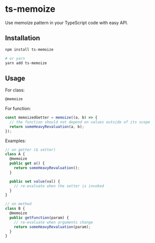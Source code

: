 # ts-memoize

Use memoize pattern in your TypeScript code with easy API.

## Installation

```bash
npm install ts-memoize

# or yarn
yarn add ts-memoize
```

## Usage

For class:

```ts
@memoize
```

For function:

```ts
const memoizedGetter = memoize((a, b) => {
  // the function should not depend on values outside of its scope
  return someHeavyRevaluation(a, b);
});
```

Examples:

```ts
// on getter (& setter)
class A {
  @memoize
  public get a() {
    return someHeavyRevaluation();
  }

  public set value(val) {
    // re-evaluate when the setter is invoked
  }
}

// on method
class B {
  @memoize
  public getFunction(param) {
    // re-evaluate when arguments change
    return someHeavyRevaluation(param);
  }
}
```
